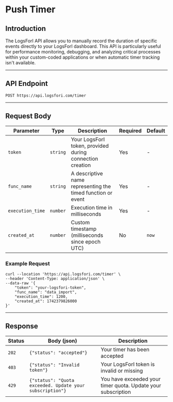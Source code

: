 # Push Timer

## Introduction

The LogsForI API allows you to manually record the duration of specific events directly to your LogsForI dashboard. This API is particularly useful for performance monitoring, debugging, and analyzing critical processes within your custom-coded applications or when automatic timer tracking isn't available.

---

## API Endpoint

```
POST https://api.logsfori.com/timer
```

---

## Request Body

| Parameter        | Type     | Description                                                 | Required | Default |
| ---------------- | -------- | ----------------------------------------------------------- | -------- | ------- |
| `token`          | `string` | Your LogsForI token, provided during connection creation    | Yes      | -       |
| `func_name`      | `string` | A descriptive name representing the timed function or event | Yes      | -       |
| `execution_time` | `number` | Execution time in milliseconds                              | Yes      | -       |
| `created_at`     | `number` | Custom timestamp (milliseconds since epoch UTC)             | No       | `now`   |

### Example Request

```curl
curl --location 'https://api.logsfori.com/timer' \
--header 'Content-Type: application/json' \
--data-raw '{
    "token": "your-logsfori-token",
    "func_name": "data_import",
    "execution_time": 1200,
    "created_at": 1742379826000
}'
```

---

## Response

| Status | Body (json)                                              | Description                                                  |
| ------ | -------------------------------------------------------- | ------------------------------------------------------------ |
| `202`  | `{"status": "accepted"}`                                 | Your timer has been accepted                                 |
| `403`  | `{"status": "Invalid token"}`                            | Your LogsForI token is invalid or missing                    |
| `429`  | `{"status": "Quota exceeded. Update your subscription"}` | You have exceeded your timer quota. Update your subscription |
